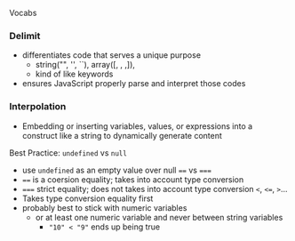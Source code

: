 Vocabs
### Delimit
  * differentiates code that serves a unique purpose
    * string("", '', ``), array([, , ,]), 
    * kind of like keywords
  * ensures JavaScript properly parse and interpret those codes

### Interpolation
  * Embedding or inserting variables, values, or expressions into a construct like a string to dynamically generate content

Best Practice:
`undefined` vs `null`
  * use `undefined` as an empty value over null
`==` vs `===`
  * `==` is a coersion equality; takes into account type conversion
  * `===` strict equality; does not takes into account type conversion
`<`, `<=`, `>`...
  * Takes type conversion equality first
  * probably best to stick with numeric variables
    * or at least one numeric variable and never between string variables
      * `"10" < "9"` ends up being true
